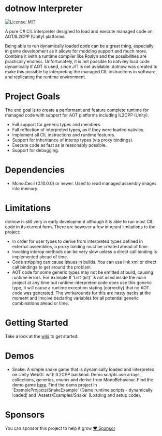 # dotnow Interpreter
[![License: MIT](https://img.shields.io/badge/License-MIT-green.svg)](https://opensource.org/licenses/MIT)

A pure C# CIL interpreter designed to load and execute managed code on AOT/IL2CPP (Unity) platforms.

Being able to run dynamically loaded code can be a great thing, especially in game development as it allows for modding support and much more. Combine it iwith a runtime compiler like Roslyn and the possibilities are practically endless. Unfortunately, it is not possible to natviley load code dynamically if AOT is used, since JIT is not available. dotnow was created to make this possible by interpreting the managed CIL instructions in software, and replicating the runtime environment.

# Project Goals
The end goal is to create a performant and feature complete runtime for managed code with support for AOT platforms including IL2CPP (Unity).
- Full support for generic types and members.
- Full reflection of interpreted types, as if they were loaded nativley.
- Implement all CIL instructions and runtime features.
- Support for inheritance of interop types (via proxy bindings).
- Execute code as fast as is reasonably possible.
- Support for debugging.

# Dependencies
- Mono.Cecil (0.10.0.0) or newer. Used to read managed assembly images into memory.

# Limitations
dotnow is still very in early development although it is able to run most CIL code in its current form. There are however a few inherant limitations to the project:
- In order for user types to derive from interpreted types defined in external assemblies, a proxy binding must be created ahead of time.
- Invoking interop methods can be very slow unless a direct call binding is implemented ahead of time.
- Code stripping can cause issues in builds. You can use link.xml or direct call bindings to get around the problem. 
- AOT code for some generic types may not be emitted at build, causing runtime errors. For example If 'List`(int)' is not used inside the main project at any time but runtime interpreted code does use this generic type, it will cause a runtime exception stating (correctly) that no AOT code was generated. The workarounds for this are nasty hacks at the moment and involve declaring variables for all potential generic combinations ahead or time.

# Getting Started
Take a look at the [wiki](https://github.com/scottyboy805/dotnow-interpreter/wiki) to get started.

# Demos
- Snake: A simple snake game that is dynamically loaded and interpreted on Unity WebGL with IL2CPP backend. Demo scripts use arrays, collections, generics, enums and derive from MonoBehaviour. Find the demo game [here](https://trivialinteractive.co.uk/products/demo/trivialclr/snake). Find the demo project in 'ExampleProjects/SnakeExample' (Game runtime scripts - dynamically loaded) and 'Assets/Examples/Snake' (Loading and setup code).

# Sponsors
You can sponsor this project to help it grow
[:heart: Sponsor](https://github.com/sponsors/scottyboy805)
